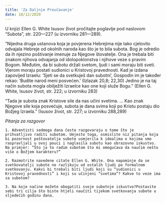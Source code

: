 ```yaml
---
title: 'Za Daljnje Proučavanje'
date: 18/12/2020
---
```


U knjizi Ellen G. White Isusov život pročitajte poglavlje pod naslovom “Subota”, str. 220—227 (u izvorniku 281—289).

“Nijedna druga ustanova koja je povjerena Hebrejima nije tako cjelovito odvajala Hebreje od okolnih naroda kao što je to bila subota. Bog je odredio da ih njezino poštivanje imenuje za Njegove štovatelje. Ona je trebala biti znakom njihova odvajanja od idolopoklonstva i njihove veze s pravim Bogom. Međutim, da bi subotu držali svetom, ljudi i sami moraju biti sveti. Vjerom moraju postati sudionici u Kristovoj pravednosti. Kad je izdana zapovijed Izraelu: ‘Sjeti se da svetkuješ dan subotni’, Gospodin im je također rekao: ‘Budite narod meni posvećen.’ (Izlazak 20,8; 22,30) Jedino je na taj način subota mogla obilježiti Izraelce kao one koji služe Bogu.” (Ellen G. White, Isusov život, str. 222; u izvorniku 283)

“Tada je subota znak Kristove sile da nas učini svetima. ... Kao znak Njegove sile koja posvećuje, subota je dana svima koji po Kristu postaju dio Božjeg Izraela.” (Isusov život, str. 227; u izvorniku 288,289)

*Pitanja za razgovor*

`1.	Adventisti sedmoga dana često razgovaraju o tome što je prihvatljivo raditi subotom. Umjesto toga, osmislite niz pitanja koja bi pozornost poštovatelja subote usmjerila k idealima o kojima smo raspravljali u ovoj pouci i naglasila subotu kao obrazovno iskustvo. Na primjer: “Što ja to radim subotom što mi omogućava da naučim nešto više o Božjem karakteru?”`

`2.	Razmotrite navedene citate Ellen G. White. Ona napominje da se svetkovatelji subote ne razlikuju od ostalih ljudi po formalnom svetkovanju. Kakvi bi trebali biti ljudi koji su “sudionici u Kristovoj pravednosti” i koji su učinjeni “svetima”? Kakve to veze ima sa subotom?`

`3.	Na koje načine možete obogatiti svoje subotnje iskustvo?Postavite sebi tri cilja što biste htjeli naučiti tijekom svetkovanja subote u sljedećih godinu dana.`